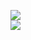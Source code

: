 [![](https://img.shields.io/badge/Made%20With-Github%20Spray-lightgrey.svg?style=for-the-badge&logo=github)](https://github.com/Annihil/github-spray#5971)  
[![](https://i.imgur.com/2DrTn0Z.gif)](https://github.com/Annihil/github-spray)